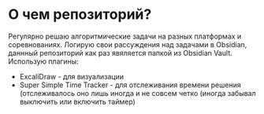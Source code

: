 # О чем репозиторий?
Регулярно решаю алгоритмические задачи на разных платформах и соревнованиях.
Логирую свои рассуждения над задачами в Obsidian, даннный репозиторий как раз явяляется папкой из Obsidian Vault. 
Использую плагины: 
  - ExcaliDraw - для визуализации
  - Super Simple Time Tracker - для отслеживания времени решения (отслеживалось оно лишь иногда и не совсем четко (иногда забывал выключить или включить таймер)
